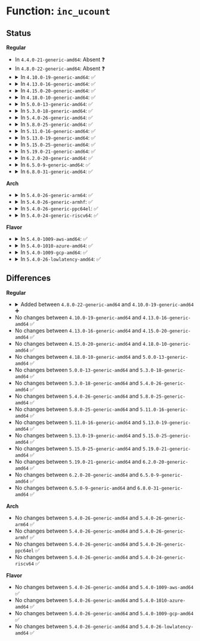 # Function: <code>inc_ucount</code>

## Status
<b>Regular</b>
<ul>
<li>
In <code>4.4.0-21-generic-amd64</code>: Absent ❓
</li>
<li>
In <code>4.8.0-22-generic-amd64</code>: Absent ❓
</li>
<li>
<details>
<summary>In <code>4.10.0-19-generic-amd64</code>: ✅</summary>

```c
struct ucounts * inc_ucount(struct user_namespace * ns, kuid_t uid, enum ucount_type type)
```

```json
{
  "name": "inc_ucount",
  "collision_type": "Unique Global",
  "inline_type": "No",
  "funcs": [
    {
      "addr": 18446744071579555776,
      "name": "inc_ucount",
      "external": true,
      "loc": "kernel/ucount.c:190",
      "file": "kernel/ucount.c",
      "inline": "seen, unknown",
      "caller_inline": [],
      "caller_func": [
        "kernel/cgroup.c:copy_cgroup_ns",
        "kernel/utsname.c:copy_utsname",
        "kernel/user_namespace.c:create_user_ns",
        "kernel/pid_namespace.c:copy_pid_ns",
        "fs/namespace.c:alloc_mnt_ns",
        "ipc/namespace.c:copy_ipcs",
        "net/core/net_namespace.c:copy_net_ns"
      ]
    }
  ],
  "symbols": [
    {
      "addr": 18446744071579555776,
      "name": "inc_ucount",
      "section": ".text",
      "bind": "STB_GLOBAL",
      "size": 514
    }
  ]
}
```
</details>
</li>
<li>
<details>
<summary>In <code>4.13.0-16-generic-amd64</code>: ✅</summary>

```c
struct ucounts * inc_ucount(struct user_namespace * ns, kuid_t uid, enum ucount_type type)
```

```json
{
  "name": "inc_ucount",
  "collision_type": "Unique Global",
  "inline_type": "No",
  "funcs": [
    {
      "addr": 18446744071579542432,
      "name": "inc_ucount",
      "external": true,
      "loc": "kernel/ucount.c:195",
      "file": "kernel/ucount.c",
      "inline": "seen, unknown",
      "caller_inline": [],
      "caller_func": [
        "kernel/cgroup/namespace.c:copy_cgroup_ns",
        "kernel/utsname.c:copy_utsname",
        "kernel/user_namespace.c:create_user_ns",
        "kernel/pid_namespace.c:copy_pid_ns",
        "fs/namespace.c:alloc_mnt_ns",
        "fs/notify/inotify/inotify_user.c:SyS_inotify_add_watch",
        "fs/notify/inotify/inotify_user.c:inotify_new_group",
        "ipc/namespace.c:copy_ipcs",
        "net/core/net_namespace.c:copy_net_ns"
      ]
    }
  ],
  "symbols": [
    {
      "addr": 18446744071579542432,
      "name": "inc_ucount",
      "section": ".text",
      "bind": "STB_GLOBAL",
      "size": 522
    }
  ]
}
```
</details>
</li>
<li>
<details>
<summary>In <code>4.15.0-20-generic-amd64</code>: ✅</summary>

```c
struct ucounts * inc_ucount(struct user_namespace * ns, kuid_t uid, enum ucount_type type)
```

```json
{
  "name": "inc_ucount",
  "collision_type": "Unique Global",
  "inline_type": "No",
  "funcs": [
    {
      "addr": 18446744071579569152,
      "name": "inc_ucount",
      "external": true,
      "loc": "kernel/ucount.c:195",
      "file": "kernel/ucount.c",
      "inline": "seen, unknown",
      "caller_inline": [],
      "caller_func": [
        "kernel/cgroup/namespace.c:copy_cgroup_ns",
        "kernel/utsname.c:copy_utsname",
        "kernel/user_namespace.c:create_user_ns",
        "kernel/pid_namespace.c:copy_pid_ns",
        "fs/namespace.c:alloc_mnt_ns",
        "fs/notify/inotify/inotify_user.c:SyS_inotify_add_watch",
        "fs/notify/inotify/inotify_user.c:inotify_new_group",
        "ipc/namespace.c:copy_ipcs",
        "net/core/net_namespace.c:copy_net_ns"
      ]
    }
  ],
  "symbols": [
    {
      "addr": 18446744071579569152,
      "name": "inc_ucount",
      "section": ".text",
      "bind": "STB_GLOBAL",
      "size": 522
    }
  ]
}
```
</details>
</li>
<li>
<details>
<summary>In <code>4.18.0-10-generic-amd64</code>: ✅</summary>

```c
struct ucounts * inc_ucount(struct user_namespace * ns, kuid_t uid, enum ucount_type type)
```

```json
{
  "name": "inc_ucount",
  "collision_type": "Unique Global",
  "inline_type": "No",
  "funcs": [
    {
      "addr": 18446744071579597312,
      "name": "inc_ucount",
      "external": true,
      "loc": "kernel/ucount.c:196",
      "file": "kernel/ucount.c",
      "inline": "seen, unknown",
      "caller_inline": [],
      "caller_func": [
        "kernel/cgroup/namespace.c:copy_cgroup_ns",
        "kernel/utsname.c:copy_utsname",
        "kernel/user_namespace.c:create_user_ns",
        "kernel/pid_namespace.c:copy_pid_ns",
        "fs/namespace.c:alloc_mnt_ns",
        "fs/notify/inotify/inotify_user.c:do_inotify_init",
        "fs/notify/inotify/inotify_user.c:inotify_update_watch",
        "ipc/namespace.c:copy_ipcs",
        "net/core/net_namespace.c:copy_net_ns"
      ]
    }
  ],
  "symbols": [
    {
      "addr": 18446744071579597312,
      "name": "inc_ucount",
      "section": ".text",
      "bind": "STB_GLOBAL",
      "size": 539
    }
  ]
}
```
</details>
</li>
<li>
<details>
<summary>In <code>5.0.0-13-generic-amd64</code>: ✅</summary>

```c
struct ucounts * inc_ucount(struct user_namespace * ns, kuid_t uid, enum ucount_type type)
```

```json
{
  "name": "inc_ucount",
  "collision_type": "Unique Global",
  "inline_type": "No",
  "funcs": [
    {
      "addr": 18446744071579634432,
      "name": "inc_ucount",
      "external": true,
      "loc": "kernel/ucount.c:196",
      "file": "kernel/ucount.c",
      "inline": "seen, unknown",
      "caller_inline": [],
      "caller_func": [
        "kernel/cgroup/namespace.c:copy_cgroup_ns",
        "kernel/utsname.c:copy_utsname",
        "kernel/user_namespace.c:create_user_ns",
        "kernel/pid_namespace.c:copy_pid_ns",
        "fs/namespace.c:alloc_mnt_ns",
        "fs/notify/inotify/inotify_user.c:do_inotify_init",
        "fs/notify/inotify/inotify_user.c:inotify_update_watch",
        "ipc/namespace.c:copy_ipcs",
        "net/core/net_namespace.c:copy_net_ns"
      ]
    }
  ],
  "symbols": [
    {
      "addr": 18446744071579634432,
      "name": "inc_ucount",
      "section": ".text",
      "bind": "STB_GLOBAL",
      "size": 528
    }
  ]
}
```
</details>
</li>
<li>
<details>
<summary>In <code>5.3.0-18-generic-amd64</code>: ✅</summary>

```c
struct ucounts * inc_ucount(struct user_namespace * ns, kuid_t uid, enum ucount_type type)
```

```json
{
  "name": "inc_ucount",
  "collision_type": "Unique Global",
  "inline_type": "No",
  "funcs": [
    {
      "addr": 18446744071579659264,
      "name": "inc_ucount",
      "external": true,
      "loc": "kernel/ucount.c:189",
      "file": "kernel/ucount.c",
      "inline": "seen, unknown",
      "caller_inline": [],
      "caller_func": [
        "kernel/cgroup/namespace.c:copy_cgroup_ns",
        "kernel/utsname.c:copy_utsname",
        "kernel/user_namespace.c:create_user_ns",
        "kernel/pid_namespace.c:copy_pid_ns",
        "fs/namespace.c:alloc_mnt_ns",
        "fs/notify/inotify/inotify_user.c:do_inotify_init",
        "fs/notify/inotify/inotify_user.c:inotify_update_watch",
        "ipc/namespace.c:copy_ipcs",
        "net/core/net_namespace.c:copy_net_ns"
      ]
    }
  ],
  "symbols": [
    {
      "addr": 18446744071579659264,
      "name": "inc_ucount",
      "section": ".text",
      "bind": "STB_GLOBAL",
      "size": 519
    }
  ]
}
```
</details>
</li>
<li>
<details>
<summary>In <code>5.4.0-26-generic-amd64</code>: ✅</summary>

```c
struct ucounts * inc_ucount(struct user_namespace * ns, kuid_t uid, enum ucount_type type)
```

```json
{
  "name": "inc_ucount",
  "collision_type": "Unique Global",
  "inline_type": "No",
  "funcs": [
    {
      "addr": 18446744071579696336,
      "name": "inc_ucount",
      "external": true,
      "loc": "kernel/ucount.c:189",
      "file": "kernel/ucount.c",
      "inline": "seen, unknown",
      "caller_inline": [],
      "caller_func": [
        "kernel/cgroup/namespace.c:copy_cgroup_ns",
        "kernel/utsname.c:copy_utsname",
        "kernel/user_namespace.c:create_user_ns",
        "kernel/pid_namespace.c:copy_pid_ns",
        "fs/namespace.c:alloc_mnt_ns",
        "fs/notify/inotify/inotify_user.c:do_inotify_init",
        "fs/notify/inotify/inotify_user.c:inotify_update_watch",
        "ipc/namespace.c:copy_ipcs",
        "net/core/net_namespace.c:copy_net_ns"
      ]
    }
  ],
  "symbols": [
    {
      "addr": 18446744071579696336,
      "name": "inc_ucount",
      "section": ".text",
      "bind": "STB_GLOBAL",
      "size": 523
    }
  ]
}
```
</details>
</li>
<li>
<details>
<summary>In <code>5.8.0-25-generic-amd64</code>: ✅</summary>

```c
struct ucounts * inc_ucount(struct user_namespace * ns, kuid_t uid, enum ucount_type type)
```

```json
{
  "name": "inc_ucount",
  "collision_type": "Unique Global",
  "inline_type": "No",
  "funcs": [
    {
      "addr": 18446744071579737440,
      "name": "inc_ucount",
      "external": true,
      "loc": "kernel/ucount.c:192",
      "file": "kernel/ucount.c",
      "inline": "seen, unknown",
      "caller_inline": [],
      "caller_func": [
        "kernel/time/namespace.c:clone_time_ns",
        "kernel/cgroup/namespace.c:copy_cgroup_ns",
        "kernel/utsname.c:clone_uts_ns",
        "kernel/user_namespace.c:create_user_ns",
        "kernel/pid_namespace.c:create_pid_namespace",
        "fs/namespace.c:alloc_mnt_ns",
        "fs/notify/inotify/inotify_user.c:inotify_new_group",
        "fs/notify/inotify/inotify_user.c:inotify_new_watch",
        "net/core/net_namespace.c:copy_net_ns"
      ]
    }
  ],
  "symbols": [
    {
      "addr": 18446744071579737440,
      "name": "inc_ucount",
      "section": ".text",
      "bind": "STB_GLOBAL",
      "size": 143
    }
  ]
}
```
</details>
</li>
<li>
<details>
<summary>In <code>5.11.0-16-generic-amd64</code>: ✅</summary>

```c
struct ucounts * inc_ucount(struct user_namespace * ns, kuid_t uid, enum ucount_type type)
```

```json
{
  "name": "inc_ucount",
  "collision_type": "Unique Global",
  "inline_type": "No",
  "funcs": [
    {
      "addr": 18446744071579717392,
      "name": "inc_ucount",
      "external": true,
      "loc": "kernel/ucount.c:192",
      "file": "kernel/ucount.c",
      "inline": "seen, unknown",
      "caller_inline": [],
      "caller_func": [
        "kernel/time/namespace.c:clone_time_ns",
        "kernel/cgroup/namespace.c:copy_cgroup_ns",
        "kernel/utsname.c:clone_uts_ns",
        "kernel/user_namespace.c:create_user_ns",
        "kernel/pid_namespace.c:create_pid_namespace",
        "fs/namespace.c:alloc_mnt_ns",
        "fs/notify/inotify/inotify_user.c:inotify_new_group",
        "fs/notify/inotify/inotify_user.c:inotify_new_watch",
        "net/core/net_namespace.c:copy_net_ns"
      ]
    }
  ],
  "symbols": [
    {
      "addr": 18446744071579717392,
      "name": "inc_ucount",
      "section": ".text",
      "bind": "STB_GLOBAL",
      "size": 144
    }
  ]
}
```
</details>
</li>
<li>
<details>
<summary>In <code>5.13.0-19-generic-amd64</code>: ✅</summary>

```c
struct ucounts * inc_ucount(struct user_namespace * ns, kuid_t uid, enum ucount_type type)
```

```json
{
  "name": "inc_ucount",
  "collision_type": "Unique Global",
  "inline_type": "No",
  "funcs": [
    {
      "addr": 18446744071579724784,
      "name": "inc_ucount",
      "external": true,
      "loc": "kernel/ucount.c:229",
      "file": "kernel/ucount.c",
      "inline": "seen, unknown",
      "caller_inline": [],
      "caller_func": [
        "kernel/time/namespace.c:copy_time_ns",
        "kernel/cgroup/namespace.c:copy_cgroup_ns",
        "kernel/utsname.c:copy_utsname",
        "kernel/user_namespace.c:create_user_ns",
        "kernel/pid_namespace.c:create_pid_namespace",
        "fs/namespace.c:alloc_mnt_ns",
        "fs/notify/inotify/inotify_user.c:do_inotify_init",
        "fs/notify/inotify/inotify_user.c:inotify_update_watch",
        "fs/notify/fanotify/fanotify_user.c:__do_sys_fanotify_init",
        "fs/notify/fanotify/fanotify_user.c:fanotify_add_mark",
        "ipc/namespace.c:copy_ipcs",
        "net/core/net_namespace.c:copy_net_ns"
      ]
    }
  ],
  "symbols": [
    {
      "addr": 18446744071579724784,
      "name": "inc_ucount",
      "section": ".text",
      "bind": "STB_GLOBAL",
      "size": 143
    }
  ]
}
```
</details>
</li>
<li>
<details>
<summary>In <code>5.15.0-25-generic-amd64</code>: ✅</summary>

```c
struct ucounts * inc_ucount(struct user_namespace * ns, kuid_t uid, enum ucount_type type)
```

```json
{
  "name": "inc_ucount",
  "collision_type": "Unique Global",
  "inline_type": "No",
  "funcs": [
    {
      "addr": 18446744071579804144,
      "name": "inc_ucount",
      "external": true,
      "loc": "kernel/ucount.c:227",
      "file": "kernel/ucount.c",
      "inline": "seen, unknown",
      "caller_inline": [],
      "caller_func": [
        "kernel/time/namespace.c:copy_time_ns",
        "kernel/cgroup/namespace.c:copy_cgroup_ns",
        "kernel/utsname.c:copy_utsname",
        "kernel/user_namespace.c:create_user_ns",
        "kernel/pid_namespace.c:create_pid_namespace",
        "fs/namespace.c:alloc_mnt_ns",
        "fs/notify/inotify/inotify_user.c:do_inotify_init",
        "fs/notify/inotify/inotify_user.c:inotify_update_watch",
        "fs/notify/fanotify/fanotify_user.c:__do_sys_fanotify_init",
        "fs/notify/fanotify/fanotify_user.c:fanotify_add_mark",
        "ipc/namespace.c:copy_ipcs",
        "net/core/net_namespace.c:copy_net_ns"
      ]
    }
  ],
  "symbols": [
    {
      "addr": 18446744071579804144,
      "name": "inc_ucount",
      "section": ".text",
      "bind": "STB_GLOBAL",
      "size": 152
    }
  ]
}
```
</details>
</li>
<li>
<details>
<summary>In <code>5.19.0-21-generic-amd64</code>: ✅</summary>

```c
struct ucounts * inc_ucount(struct user_namespace * ns, kuid_t uid, enum ucount_type type)
```

```json
{
  "name": "inc_ucount",
  "collision_type": "Unique Global",
  "inline_type": "No",
  "funcs": [
    {
      "addr": 18446744071579913824,
      "name": "inc_ucount",
      "external": true,
      "loc": "kernel/ucount.c:233",
      "file": "kernel/ucount.c",
      "inline": "seen, unknown",
      "caller_inline": [],
      "caller_func": [
        "kernel/time/namespace.c:copy_time_ns",
        "kernel/cgroup/namespace.c:copy_cgroup_ns",
        "kernel/utsname.c:clone_uts_ns",
        "kernel/user_namespace.c:create_user_ns",
        "kernel/pid_namespace.c:create_pid_namespace",
        "fs/namespace.c:alloc_mnt_ns",
        "fs/notify/inotify/inotify_user.c:do_inotify_init",
        "fs/notify/inotify/inotify_user.c:inotify_new_watch",
        "fs/notify/fanotify/fanotify_user.c:__do_sys_fanotify_init",
        "fs/notify/fanotify/fanotify_user.c:fanotify_add_mark",
        "net/core/net_namespace.c:copy_net_ns"
      ]
    }
  ],
  "symbols": [
    {
      "addr": 18446744071579913824,
      "name": "inc_ucount",
      "section": ".text",
      "bind": "STB_GLOBAL",
      "size": 176
    }
  ]
}
```
</details>
</li>
<li>
<details>
<summary>In <code>6.2.0-20-generic-amd64</code>: ✅</summary>

```c
struct ucounts * inc_ucount(struct user_namespace * ns, kuid_t uid, enum ucount_type type)
```

```json
{
  "name": "inc_ucount",
  "collision_type": "Unique Global",
  "inline_type": "No",
  "funcs": [
    {
      "addr": 18446744071580067728,
      "name": "inc_ucount",
      "external": true,
      "loc": "kernel/ucount.c:229",
      "file": "kernel/ucount.c",
      "inline": "seen, unknown",
      "caller_inline": [],
      "caller_func": [
        "kernel/time/namespace.c:copy_time_ns",
        "kernel/cgroup/namespace.c:copy_cgroup_ns",
        "kernel/utsname.c:clone_uts_ns",
        "kernel/user_namespace.c:create_user_ns",
        "kernel/pid_namespace.c:create_pid_namespace",
        "fs/namespace.c:alloc_mnt_ns",
        "fs/notify/inotify/inotify_user.c:do_inotify_init",
        "fs/notify/inotify/inotify_user.c:inotify_new_watch",
        "fs/notify/fanotify/fanotify_user.c:__do_sys_fanotify_init",
        "fs/notify/fanotify/fanotify_user.c:fanotify_add_mark",
        "net/core/net_namespace.c:copy_net_ns"
      ]
    }
  ],
  "symbols": [
    {
      "addr": 18446744071580067728,
      "name": "inc_ucount",
      "section": ".text",
      "bind": "STB_GLOBAL",
      "size": 323
    }
  ]
}
```
</details>
</li>
<li>
<details>
<summary>In <code>6.5.0-9-generic-amd64</code>: ✅</summary>

```c
struct ucounts * inc_ucount(struct user_namespace * ns, kuid_t uid, enum ucount_type type)
```

```json
{
  "name": "inc_ucount",
  "collision_type": "Unique Global",
  "inline_type": "No",
  "funcs": [
    {
      "addr": 18446744071580121104,
      "name": "inc_ucount",
      "external": true,
      "loc": "kernel/ucount.c:229",
      "file": "kernel/ucount.c",
      "inline": "seen, unknown",
      "caller_inline": [],
      "caller_func": [
        "kernel/time/namespace.c:copy_time_ns",
        "kernel/cgroup/namespace.c:copy_cgroup_ns",
        "kernel/utsname.c:clone_uts_ns",
        "kernel/user_namespace.c:create_user_ns",
        "kernel/pid_namespace.c:create_pid_namespace",
        "fs/namespace.c:alloc_mnt_ns",
        "fs/notify/inotify/inotify_user.c:do_inotify_init",
        "fs/notify/inotify/inotify_user.c:inotify_new_watch",
        "fs/notify/fanotify/fanotify_user.c:__do_sys_fanotify_init",
        "fs/notify/fanotify/fanotify_user.c:fanotify_add_mark",
        "net/core/net_namespace.c:copy_net_ns"
      ]
    }
  ],
  "symbols": [
    {
      "addr": 18446744071580121104,
      "name": "inc_ucount",
      "section": ".text",
      "bind": "STB_GLOBAL",
      "size": 323
    }
  ]
}
```
</details>
</li>
<li>
<details>
<summary>In <code>6.8.0-31-generic-amd64</code>: ✅</summary>

```c
struct ucounts * inc_ucount(struct user_namespace * ns, kuid_t uid, enum ucount_type type)
```

```json
{
  "name": "inc_ucount",
  "collision_type": "Unique Global",
  "inline_type": "No",
  "funcs": [
    {
      "addr": 18446744071580166688,
      "name": "inc_ucount",
      "external": true,
      "loc": "kernel/ucount.c:230",
      "file": "kernel/ucount.c",
      "inline": "seen, unknown",
      "caller_inline": [],
      "caller_func": [
        "kernel/time/namespace.c:copy_time_ns",
        "kernel/cgroup/namespace.c:copy_cgroup_ns",
        "kernel/utsname.c:clone_uts_ns",
        "kernel/user_namespace.c:create_user_ns",
        "kernel/pid_namespace.c:create_pid_namespace",
        "fs/namespace.c:alloc_mnt_ns",
        "fs/notify/inotify/inotify_user.c:do_inotify_init",
        "fs/notify/inotify/inotify_user.c:inotify_new_watch",
        "fs/notify/fanotify/fanotify_user.c:__do_sys_fanotify_init",
        "fs/notify/fanotify/fanotify_user.c:fanotify_add_new_mark",
        "net/core/net_namespace.c:copy_net_ns"
      ]
    }
  ],
  "symbols": [
    {
      "addr": 18446744071580166688,
      "name": "inc_ucount",
      "section": ".text",
      "bind": "STB_GLOBAL",
      "size": 323
    }
  ]
}
```
</details>
</li>
</ul>
<b>Arch</b>
<ul>
<li>
<details>
<summary>In <code>5.4.0-26-generic-arm64</code>: ✅</summary>

```c
struct ucounts * inc_ucount(struct user_namespace * ns, kuid_t uid, enum ucount_type type)
```

```json
{
  "name": "inc_ucount",
  "collision_type": "Unique Global",
  "inline_type": "No",
  "funcs": [
    {
      "addr": 18446603336490877488,
      "name": "inc_ucount",
      "external": true,
      "loc": "kernel/ucount.c:189",
      "file": "kernel/ucount.c",
      "inline": "seen, unknown",
      "caller_inline": [],
      "caller_func": [
        "kernel/cgroup/namespace.c:copy_cgroup_ns",
        "kernel/utsname.c:copy_utsname",
        "kernel/user_namespace.c:create_user_ns",
        "kernel/pid_namespace.c:copy_pid_ns",
        "fs/namespace.c:alloc_mnt_ns",
        "fs/notify/inotify/inotify_user.c:__arm64_sys_inotify_add_watch",
        "fs/notify/inotify/inotify_user.c:do_inotify_init",
        "ipc/namespace.c:copy_ipcs",
        "net/core/net_namespace.c:copy_net_ns"
      ]
    }
  ],
  "symbols": [
    {
      "addr": 18446603336490877488,
      "name": "inc_ucount",
      "section": ".text",
      "bind": "STB_GLOBAL",
      "size": 272
    }
  ]
}
```
</details>
</li>
<li>
<details>
<summary>In <code>5.4.0-26-generic-armhf</code>: ✅</summary>

```c
struct ucounts * inc_ucount(struct user_namespace * ns, kuid_t uid, enum ucount_type type)
```

```json
{
  "name": "inc_ucount",
  "collision_type": "Unique Global",
  "inline_type": "No",
  "funcs": [
    {
      "addr": 3224894032,
      "name": "inc_ucount",
      "external": true,
      "loc": "kernel/ucount.c:189",
      "file": "kernel/ucount.c",
      "inline": "seen, unknown",
      "caller_inline": [],
      "caller_func": [
        "kernel/cgroup/namespace.c:copy_cgroup_ns",
        "kernel/utsname.c:copy_utsname",
        "kernel/user_namespace.c:create_user_ns",
        "kernel/pid_namespace.c:copy_pid_ns",
        "fs/namespace.c:alloc_mnt_ns",
        "fs/notify/inotify/inotify_user.c:__se_sys_inotify_add_watch",
        "fs/notify/inotify/inotify_user.c:do_inotify_init",
        "ipc/namespace.c:copy_ipcs",
        "net/core/net_namespace.c:copy_net_ns"
      ]
    }
  ],
  "symbols": [
    {
      "addr": 3224894032,
      "name": "inc_ucount",
      "section": ".text",
      "bind": "STB_GLOBAL",
      "size": 628
    }
  ]
}
```
</details>
</li>
<li>
<details>
<summary>In <code>5.4.0-26-generic-ppc64el</code>: ✅</summary>

```c
struct ucounts * inc_ucount(struct user_namespace * ns, kuid_t uid, enum ucount_type type)
```

```json
{
  "name": "inc_ucount",
  "collision_type": "Unique Global",
  "inline_type": "No",
  "funcs": [
    {
      "addr": 13835058055283709776,
      "name": "inc_ucount",
      "external": true,
      "loc": "kernel/ucount.c:189",
      "file": "kernel/ucount.c",
      "inline": "seen, unknown",
      "caller_inline": [],
      "caller_func": [
        "kernel/cgroup/namespace.c:copy_cgroup_ns",
        "kernel/utsname.c:copy_utsname",
        "kernel/user_namespace.c:create_user_ns",
        "kernel/pid_namespace.c:copy_pid_ns",
        "fs/namespace.c:alloc_mnt_ns",
        "fs/notify/inotify/inotify_user.c:__se_sys_inotify_add_watch",
        "fs/notify/inotify/inotify_user.c:do_inotify_init",
        "ipc/namespace.c:copy_ipcs",
        "net/core/net_namespace.c:copy_net_ns"
      ]
    }
  ],
  "symbols": [
    {
      "addr": 13835058055283709776,
      "name": "inc_ucount",
      "section": ".text",
      "bind": "STB_GLOBAL",
      "size": 848
    }
  ]
}
```
</details>
</li>
<li>
<details>
<summary>In <code>5.4.0-24-generic-riscv64</code>: ✅</summary>

```c
struct ucounts * inc_ucount(struct user_namespace * ns, kuid_t uid, enum ucount_type type)
```

```json
{
  "name": "inc_ucount",
  "collision_type": "Unique Global",
  "inline_type": "No",
  "funcs": [
    {
      "addr": 18446743936271529788,
      "name": "inc_ucount",
      "external": true,
      "loc": "kernel/ucount.c:189",
      "file": "kernel/ucount.c",
      "inline": "seen, unknown",
      "caller_inline": [],
      "caller_func": [
        "kernel/cgroup/namespace.c:copy_cgroup_ns",
        "kernel/utsname.c:copy_utsname",
        "kernel/user_namespace.c:create_user_ns",
        "kernel/pid_namespace.c:copy_pid_ns",
        "fs/namespace.c:alloc_mnt_ns",
        "fs/notify/inotify/inotify_user.c:__se_sys_inotify_add_watch",
        "fs/notify/inotify/inotify_user.c:do_inotify_init",
        "ipc/namespace.c:copy_ipcs",
        "net/core/net_namespace.c:copy_net_ns"
      ]
    }
  ],
  "symbols": [
    {
      "addr": 18446743936271529788,
      "name": "inc_ucount",
      "section": ".text",
      "bind": "STB_GLOBAL",
      "size": 572
    }
  ]
}
```
</details>
</li>
</ul>
<b>Flavor</b>
<ul>
<li>
<details>
<summary>In <code>5.4.0-1009-aws-amd64</code>: ✅</summary>

```c
struct ucounts * inc_ucount(struct user_namespace * ns, kuid_t uid, enum ucount_type type)
```

```json
{
  "name": "inc_ucount",
  "collision_type": "Unique Global",
  "inline_type": "No",
  "funcs": [
    {
      "addr": 18446744071579672656,
      "name": "inc_ucount",
      "external": true,
      "loc": "kernel/ucount.c:189",
      "file": "kernel/ucount.c",
      "inline": "seen, unknown",
      "caller_inline": [],
      "caller_func": [
        "kernel/cgroup/namespace.c:copy_cgroup_ns",
        "kernel/utsname.c:copy_utsname",
        "kernel/user_namespace.c:create_user_ns",
        "kernel/pid_namespace.c:copy_pid_ns",
        "fs/namespace.c:alloc_mnt_ns",
        "fs/notify/inotify/inotify_user.c:do_inotify_init",
        "fs/notify/inotify/inotify_user.c:inotify_update_watch",
        "ipc/namespace.c:copy_ipcs",
        "net/core/net_namespace.c:copy_net_ns"
      ]
    }
  ],
  "symbols": [
    {
      "addr": 18446744071579672656,
      "name": "inc_ucount",
      "section": ".text",
      "bind": "STB_GLOBAL",
      "size": 523
    }
  ]
}
```
</details>
</li>
<li>
<details>
<summary>In <code>5.4.0-1010-azure-amd64</code>: ✅</summary>

```c
struct ucounts * inc_ucount(struct user_namespace * ns, kuid_t uid, enum ucount_type type)
```

```json
{
  "name": "inc_ucount",
  "collision_type": "Unique Global",
  "inline_type": "No",
  "funcs": [
    {
      "addr": 18446744071579601008,
      "name": "inc_ucount",
      "external": true,
      "loc": "kernel/ucount.c:189",
      "file": "kernel/ucount.c",
      "inline": "seen, unknown",
      "caller_inline": [],
      "caller_func": [
        "kernel/cgroup/namespace.c:copy_cgroup_ns",
        "kernel/utsname.c:copy_utsname",
        "kernel/user_namespace.c:create_user_ns",
        "kernel/pid_namespace.c:copy_pid_ns",
        "fs/namespace.c:alloc_mnt_ns",
        "fs/notify/inotify/inotify_user.c:do_inotify_init",
        "fs/notify/inotify/inotify_user.c:inotify_update_watch",
        "ipc/namespace.c:copy_ipcs",
        "net/core/net_namespace.c:copy_net_ns"
      ]
    }
  ],
  "symbols": [
    {
      "addr": 18446744071579601008,
      "name": "inc_ucount",
      "section": ".text",
      "bind": "STB_GLOBAL",
      "size": 511
    }
  ]
}
```
</details>
</li>
<li>
<details>
<summary>In <code>5.4.0-1009-gcp-amd64</code>: ✅</summary>

```c
struct ucounts * inc_ucount(struct user_namespace * ns, kuid_t uid, enum ucount_type type)
```

```json
{
  "name": "inc_ucount",
  "collision_type": "Unique Global",
  "inline_type": "No",
  "funcs": [
    {
      "addr": 18446744071579669888,
      "name": "inc_ucount",
      "external": true,
      "loc": "kernel/ucount.c:189",
      "file": "kernel/ucount.c",
      "inline": "seen, unknown",
      "caller_inline": [],
      "caller_func": [
        "kernel/cgroup/namespace.c:copy_cgroup_ns",
        "kernel/utsname.c:copy_utsname",
        "kernel/user_namespace.c:create_user_ns",
        "kernel/pid_namespace.c:copy_pid_ns",
        "fs/namespace.c:alloc_mnt_ns",
        "fs/notify/inotify/inotify_user.c:do_inotify_init",
        "fs/notify/inotify/inotify_user.c:inotify_update_watch",
        "ipc/namespace.c:copy_ipcs",
        "net/core/net_namespace.c:copy_net_ns"
      ]
    }
  ],
  "symbols": [
    {
      "addr": 18446744071579669888,
      "name": "inc_ucount",
      "section": ".text",
      "bind": "STB_GLOBAL",
      "size": 523
    }
  ]
}
```
</details>
</li>
<li>
<details>
<summary>In <code>5.4.0-26-lowlatency-amd64</code>: ✅</summary>

```c
struct ucounts * inc_ucount(struct user_namespace * ns, kuid_t uid, enum ucount_type type)
```

```json
{
  "name": "inc_ucount",
  "collision_type": "Unique Global",
  "inline_type": "No",
  "funcs": [
    {
      "addr": 18446744071579704032,
      "name": "inc_ucount",
      "external": true,
      "loc": "kernel/ucount.c:189",
      "file": "kernel/ucount.c",
      "inline": "seen, unknown",
      "caller_inline": [],
      "caller_func": [
        "kernel/cgroup/namespace.c:copy_cgroup_ns",
        "kernel/utsname.c:copy_utsname",
        "kernel/user_namespace.c:create_user_ns",
        "kernel/pid_namespace.c:copy_pid_ns",
        "fs/namespace.c:alloc_mnt_ns",
        "fs/notify/inotify/inotify_user.c:do_inotify_init",
        "fs/notify/inotify/inotify_user.c:inotify_update_watch",
        "ipc/namespace.c:copy_ipcs",
        "net/core/net_namespace.c:copy_net_ns"
      ]
    }
  ],
  "symbols": [
    {
      "addr": 18446744071579704032,
      "name": "inc_ucount",
      "section": ".text",
      "bind": "STB_GLOBAL",
      "size": 490
    }
  ]
}
```
</details>
</li>
</ul>

## Differences
<b>Regular</b>
<ul>
<li>
<details>
<summary>Added between <code>4.8.0-22-generic-amd64</code> and <code>4.10.0-19-generic-amd64</code> ➕</summary>

```c
struct ucounts * inc_ucount(struct user_namespace * ns, kuid_t uid, enum ucount_type type)
```
</details>
</li>
<li>
No changes between <code>4.10.0-19-generic-amd64</code> and <code>4.13.0-16-generic-amd64</code> ✅
</li>
<li>
No changes between <code>4.13.0-16-generic-amd64</code> and <code>4.15.0-20-generic-amd64</code> ✅
</li>
<li>
No changes between <code>4.15.0-20-generic-amd64</code> and <code>4.18.0-10-generic-amd64</code> ✅
</li>
<li>
No changes between <code>4.18.0-10-generic-amd64</code> and <code>5.0.0-13-generic-amd64</code> ✅
</li>
<li>
No changes between <code>5.0.0-13-generic-amd64</code> and <code>5.3.0-18-generic-amd64</code> ✅
</li>
<li>
No changes between <code>5.3.0-18-generic-amd64</code> and <code>5.4.0-26-generic-amd64</code> ✅
</li>
<li>
No changes between <code>5.4.0-26-generic-amd64</code> and <code>5.8.0-25-generic-amd64</code> ✅
</li>
<li>
No changes between <code>5.8.0-25-generic-amd64</code> and <code>5.11.0-16-generic-amd64</code> ✅
</li>
<li>
No changes between <code>5.11.0-16-generic-amd64</code> and <code>5.13.0-19-generic-amd64</code> ✅
</li>
<li>
No changes between <code>5.13.0-19-generic-amd64</code> and <code>5.15.0-25-generic-amd64</code> ✅
</li>
<li>
No changes between <code>5.15.0-25-generic-amd64</code> and <code>5.19.0-21-generic-amd64</code> ✅
</li>
<li>
No changes between <code>5.19.0-21-generic-amd64</code> and <code>6.2.0-20-generic-amd64</code> ✅
</li>
<li>
No changes between <code>6.2.0-20-generic-amd64</code> and <code>6.5.0-9-generic-amd64</code> ✅
</li>
<li>
No changes between <code>6.5.0-9-generic-amd64</code> and <code>6.8.0-31-generic-amd64</code> ✅
</li>
</ul>
<b>Arch</b>
<ul>
<li>
No changes between <code>5.4.0-26-generic-amd64</code> and <code>5.4.0-26-generic-arm64</code> ✅
</li>
<li>
No changes between <code>5.4.0-26-generic-amd64</code> and <code>5.4.0-26-generic-armhf</code> ✅
</li>
<li>
No changes between <code>5.4.0-26-generic-amd64</code> and <code>5.4.0-26-generic-ppc64el</code> ✅
</li>
<li>
No changes between <code>5.4.0-26-generic-amd64</code> and <code>5.4.0-24-generic-riscv64</code> ✅
</li>
</ul>
<b>Flavor</b>
<ul>
<li>
No changes between <code>5.4.0-26-generic-amd64</code> and <code>5.4.0-1009-aws-amd64</code> ✅
</li>
<li>
No changes between <code>5.4.0-26-generic-amd64</code> and <code>5.4.0-1010-azure-amd64</code> ✅
</li>
<li>
No changes between <code>5.4.0-26-generic-amd64</code> and <code>5.4.0-1009-gcp-amd64</code> ✅
</li>
<li>
No changes between <code>5.4.0-26-generic-amd64</code> and <code>5.4.0-26-lowlatency-amd64</code> ✅
</li>
</ul>
